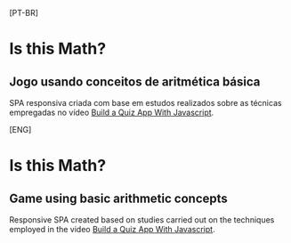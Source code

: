[PT-BR]
# Is this Math?

## Jogo usando conceitos de aritmética básica

SPA responsiva criada com base em estudos realizados sobre as técnicas empregadas no vídeo [Build a Quiz App With Javascript](https://www.youtube.com/watch?v=riDzcEQbX6k).

[ENG]

# Is this Math?

## Game using basic arithmetic concepts

Responsive SPA created based on studies carried out on the techniques employed in the video [Build a Quiz App With Javascript](https://www.youtube.com/watch?v=riDzcEQbX6k).